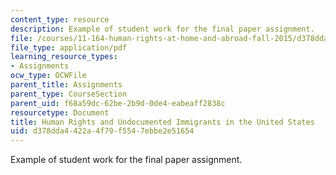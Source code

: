 ```yaml
---
content_type: resource
description: Example of student work for the final paper assignment.
file: /courses/11-164-human-rights-at-home-and-abroad-fall-2015/d378dda4422a4f79f5547ebbe2e51654_MIT11_164F15_HumanRights.pdf
file_type: application/pdf
learning_resource_types:
- Assignments
ocw_type: OCWFile
parent_title: Assignments
parent_type: CourseSection
parent_uid: f68a59dc-62be-2b9d-0de4-eabeaff2838c
resourcetype: Document
title: Human Rights and Undocumented Immigrants in the United States
uid: d378dda4-422a-4f79-f554-7ebbe2e51654
---
```

Example of student work for the final paper assignment.

